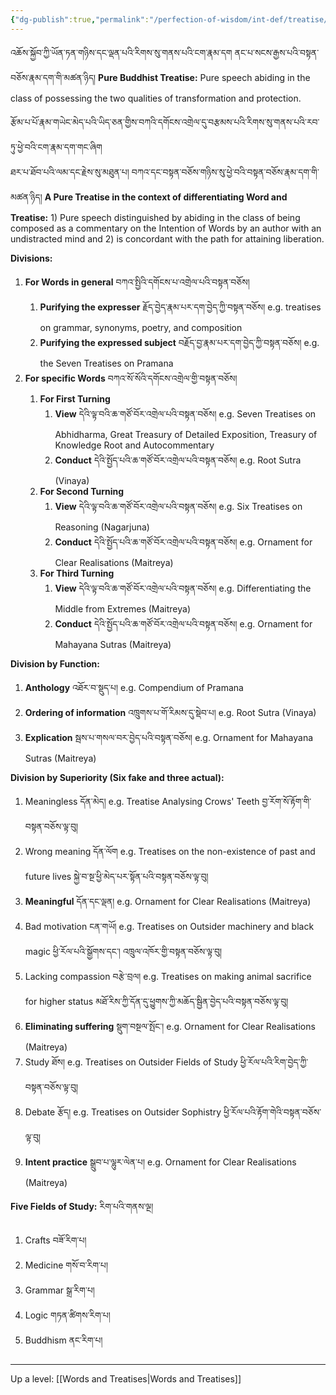 ```yaml
---
{"dg-publish":true,"permalink":"/perfection-of-wisdom/int-def/treatise/"}
---
```


འཆོས་སྐྱོབ་ཀྱི་ཡོན་ཏན་གཉིས་དང་ལྡན་པའི་རིགས་སུ་གནས་པའི་ངག་རྣམ་དག ནང་པ་སངས་རྒྱས་པའི་བསྟན་བཅོས་རྣམ་དག་གི་མཚན་ཉིད།
**Pure Buddhist Treatise:** Pure speech abiding in the class of possessing the two qualities of transformation and protection.


རྩོམ་པ་པོ་རྣམ་གཡེང་མེད་པའི་ཡིད་ཅན་གྱིས་བཀའི་དགོངས་འགྲེལ་དུ་བརྩམས་པའི་རིགས་སུ་གནས་པའི་རབ་ཏུ་ཕྱེ་བའི་ངག་རྣམ་དག་གང་ཞིག  
ཐར་པ་ཐོབ་པའི་ལམ་དང་རྗེས་སུ་མཐུན་པ། བཀའ་དང་བསྟན་བཅོས་གཉིས་སུ་ཕྱེ་བའི་བསྟན་བཅོས་རྣམ་དག་གི་མཚན་ཉིད།
**A Pure Treatise in the context of differentiating Word and Treatise:** 1) Pure speech distinguished by abiding in the class of being composed as a commentary on the Intention of Words by an author with an undistracted mind and 2) is concordant with the path for attaining liberation.

**Divisions:**
1. **For Words in general** བཀའ་སྤྱིའི་དགོངས་པ་འགྲེལ་པའི་བསྟན་བཅོས།
	1. **Purifying the expresser** རྗོད་བྱེད་རྣམ་པར་དག་བྱེད་ཀྱི་བསྟན་བཅོས།
	   e.g. treatises on grammar, synonyms, poetry, and composition
	2. **Purifying the expressed subject** བརྗོད་བྱ་རྣམ་པར་དག་བྱེད་ཀྱི་བསྟན་བཅོས།
	   e.g. the Seven Treatises on Pramana
2. **For specific Words** བཀའ་སོ་སོའི་དགོངས་འགྲེལ་གྱི་བསྟན་བཅོས།
	1. **For First Turning**
		1. **View** དེའི་ལྟ་བའི་ཆ་གཙོ་བོར་འགྲེལ་པའི་བསྟན་བཅོས།
		   e.g. Seven Treatises on Abhidharma, Great Treasury of Detailed Exposition, Treasury of Knowledge Root and Autocommentary
		2. **Conduct** དེའི་སྤྱོད་པའི་ཆ་གཙོ་བོར་འགྲེལ་པའི་བསྟན་བཅོས།
		   e.g. Root Sutra (Vinaya)
	2. **For Second Turning**
		1. **View** དེའི་ལྟ་བའི་ཆ་གཙོ་བོར་འགྲེལ་པའི་བསྟན་བཅོས།
		   e.g. Six Treatises on Reasoning (Nagarjuna)
		2. **Conduct** དེའི་སྤྱོད་པའི་ཆ་གཙོ་བོར་འགྲེལ་པའི་བསྟན་བཅོས།
		   e.g. Ornament for Clear Realisations (Maitreya)
	3. **For Third Turning**
		1. **View** དེའི་ལྟ་བའི་ཆ་གཙོ་བོར་འགྲེལ་པའི་བསྟན་བཅོས།
		   e.g. Differentiating the Middle from Extremes (Maitreya)
		2. **Conduct** དེའི་སྤྱོད་པའི་ཆ་གཙོ་བོར་འགྲེལ་པའི་བསྟན་བཅོས།
		   e.g. Ornament for Mahayana Sutras (Maitreya)

**Division by Function:**
1. **Anthology** འཐོར་བ་སྡུད་པ།
	   e.g. Compendium of Pramana
2. **Ordering of information** འཁྲུགས་པ་གོ་རིམས་དུ་སྡེབ་པ།
	   e.g. Root Sutra (Vinaya)
3. **Explication** སྦས་པ་གསལ་བར་བྱེད་པའི་བསྟན་བཅོས།
	   e.g. Ornament for Mahayana Sutras (Maitreya)

**Division by Superiority (Six fake and three actual):**
1. Meaningless དོན་མེད།
   e.g. Treatise Analysing Crows' Teeth བྱ་རོག་སོ་རྟོག་གི་བསྟན་བཅོས་ལྟ་བུ།
2. Wrong meaning དོན་ལོག
   e.g. Treatises on the non-existence of past and future lives སྐྱེ་བ་སྔ་ཕྱི་མེད་པར་སྟོན་པའི་བསྟན་བཅོས་ལྟ་བུ།
3. **Meaningful** དོན་དང་ལྡན།
   e.g. Ornament for Clear Realisations (Maitreya)
4. Bad motivation ངན་གཡོ།
   e.g. Treatises on Outsider machinery and black magic ཕྱི་རོལ་པའི་སྒྱོགས་དང་། འཁྲུལ་འཁོར་གྱི་བསྟན་བཅོས་ལྟ་བུ།
5. Lacking compassion བརྩེ་བྲལ།
   e.g. Treatises on making animal sacrifice for higher status མཐོ་རིས་ཀྱི་དོན་དུ་ཕྱུགས་ཀྱི་མཆོད་སྦྱིན་བྱེད་པའི་བསྟན་བཅོས་ལྟ་བུ།
6. **Eliminating suffering** སྡུག་བསྔལ་སྤོང་།
   e.g. Ornament for Clear Realisations (Maitreya)
7. Study ཐོས།
   e.g. Treatises on Outsider Fields of Study ཕྱི་རོལ་པའི་རིག་བྱེད་ཀྱི་བསྟན་བཅོས་ལྟ་བུ།
8. Debate རྩོད།
   e.g. Treatises on Outsider Sophistry ཕྱི་རོལ་པའི་རྟོག་གེའི་བསྟན་བཅོས་ལྟ་བུ།
9. **Intent practice** སྒྲུབ་པ་ལྷུར་ལེན་པ།
   e.g. Ornament for Clear Realisations (Maitreya)

**Five Fields of Study:** རིག་པའི་གནས་ལྔ།
1. Crafts བཟོ་རིག་པ།
2. Medicine གསོ་བ་རིག་པ།
3. Grammar སྒྲ་རིག་པ།
4. Logic གཏན་ཚིགས་རིག་པ།
5. Buddhism ནང་རིག་པ།


---
Up a level: [[Words and Treatises\|Words and Treatises]]